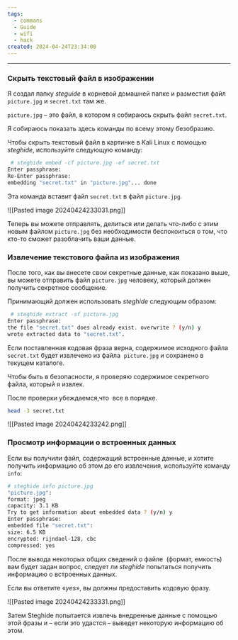 ```yaml
---
tags:
  - commans
  - Guide
  - wifi
  - hack
created: 2024-04-24T23:34:00
---
```


---
### Скрыть текстовый файл в изображении  

Я создал папку *steguide* в корневой домашней папке и разместил файл `picture.jpg` и `secret.txt` там же.

`picture.jpg` – это файл, в котором я собираюсь скрыть файл `secret.txt`.

Я собираюсь показать здесь команды по всему этому безобразию.

Чтобы скрыть текстовый файл в картинке в Kali Linux с помощью *steghide*, используйте следующую команду:
```bash
 # steghide embed -cf picture.jpg -ef secret.txt
Enter passphrase:
Re-Enter passphrase:
embedding "secret.txt" in "picture.jpg"... done
```
Эта команда вставит файл `secret.txt` в файл `picture.jpg`.

![[Pasted image 20240424233031.png]]

Теперь вы можете отправлять, делиться или делать что-либо с этим новым файлом `picture.jpg` без необходимости беспокоиться о том, что кто-то сможет разоблачить ваши данные.

### Извлечение текстового файла из изображения

После того, как вы внесете свои секретные данные, как показано выше, вы можете отправить файл `picture.jpg` человеку, который должен получить секретное сообщение.

Принимающий должен использовать *steghide* следующим образом:
```bash
 # steghide extract -sf picture.jpg
Enter passphrase:
the file "secret.txt" does already exist. overwrite ? (y/n) y
wrote extracted data to "secret.txt". 
```
Если поставленная кодовая фраза верна, содержимое исходного файла `secret.txt` будет извлечено из файла  `picture.jpg` и сохранено в текущем каталоге.

Чтобы быть в безопасности, я проверяю содержимое секретного файла, который я извлек.

После проверки убеждаемся,что  все в порядке.

 ```bash
 head -3 secret.txt 
 ```

![[Pasted image 20240424233242.png]]

### Просмотр информации о встроенных данных

Если вы получили файл, содержащий встроенные данные, и хотите получить информацию об этом до его извлечения, используйте команду `info`:

```bash
# steghide info picture.jpg
"picture.jpg":
format: jpeg
capacity: 3.1 KB
Try to get information about embedded data ? (y/n) y
Enter passphrase:
embedded file "secret.txt":
size: 6.5 KB
encrypted: rijndael-128, cbc
compressed: yes 
```
После вывода некоторых общих сведений о файле  (формат, емкость) вам будет задан вопрос, следует ли *steghide* попытаться получить информацию о встроенных данных.

Если вы ответите «*yes*», вы должны предоставить кодовую фразу.

![[Pasted image 20240424233331.png]]

Затем Steghide попытается извлечь внедренные данные с помощью этой фразы и – если это удастся – выведет некоторую информацию об этом.
